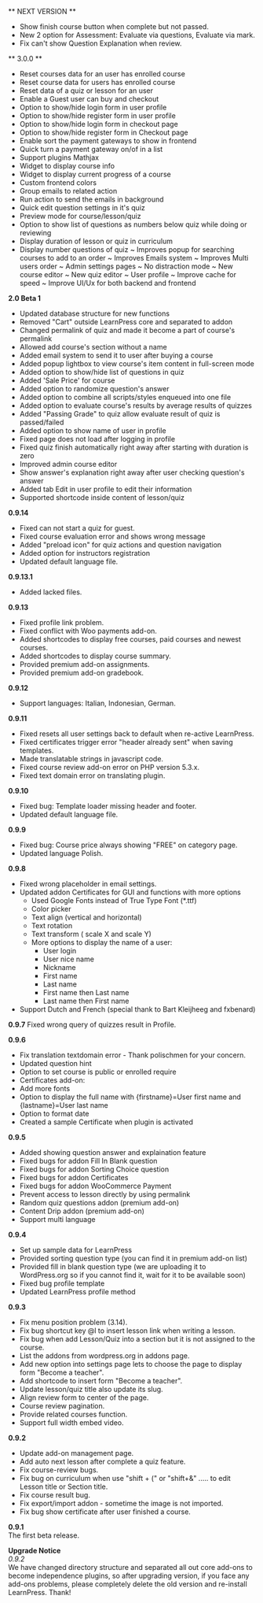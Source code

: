 ** NEXT VERSION **

- Show finish course button when complete but not passed.
- New 2 option for Assessment: Evaluate via questions, Evaluate via mark.
- Fix can't show Question Explanation when review.

** 3.0.0 **

- Reset courses data for an user has enrolled course
- Reset course data for users has enrolled course
- Reset data of a quiz or lesson for an user
- Enable a Guest user can buy and checkout
- Option to show/hide login form in user profile
- Option to show/hide register form in user profile
- Option to show/hide login form in checkout page
- Option to show/hide register form in Checkout page
- Enable sort the payment gateways to show in frontend
- Quick turn a payment gateway on/of in a list
- Support plugins Mathjax
- Widget to display course info
- Widget to display current progress of a course
- Custom frontend colors
- Group emails to related action
- Run action to send the emails in background
- Quick edit question settings in it's quiz
- Preview mode for course/lesson/quiz
- Option to show list of questions as numbers below quiz while doing or reviewing
- Display duration of lesson or quiz in curriculum
- Display number questions of quiz
  ~ Improves popup for searching courses to add to an order
  ~ Improves Emails system
  ~ Improves Multi users order
  ~ Admin settings pages
  ~ No distraction mode
  ~ New course editor
  ~ New quiz editor
  ~ User profile
  ~ Improve cache for speed
  ~ Improve UI/Ux for both backend and frontend

**2.0 Beta 1**

- Updated database structure for new functions
- Removed "Cart" outside LearnPress core and separated to addon
- Changed permalink of quiz and made it become a part of course's permalink
- Allowed add course's section without a name
- Added email system to send it to user after buying a course
- Added popup lightbox to view course's item content in full-screen mode
- Added option to show/hide list of questions in quiz
- Added 'Sale Price' for course
- Added option to randomize question's answer
- Added option to combine all scripts/styles enqueued into one file
- Added option to evaluate course's results by average results of quizzes
- Added "Passing Grade" to quiz allow evaluate result of quiz is passed/failed
- Added option to show name of user in profile
- Fixed page does not load after logging in profile
- Fixed quiz finish automatically right away after starting with duration is zero
- Improved admin course editor
- Show answer's explanation right away after user checking question's answer
- Added tab Edit in user profile to edit their information
- Supported shortcode inside content of lesson/quiz

**0.9.14**

- Fixed can not start a quiz for guest.
- Fixed course evaluation error and shows wrong message
- Added "preload icon" for quiz actions and question navigation
- Added option for instructors registration
- Updated default language file.

**0.9.13.1**

- Added lacked files.

**0.9.13**

- Fixed profile link problem.
- Fixed conflict with Woo payments add-on.
- Added shortcodes to display free courses, paid courses and newest courses.
- Added shortcodes to display course summary.
- Provided premium add-on assignments.
- Provided premium add-on gradebook.

**0.9.12**

- Support languages: Italian, Indonesian, German.

**0.9.11**

- Fixed resets all user settings back to default when re-active LearnPress.
- Fixed certificates trigger error "header already sent" when saving templates.
- Made translatable strings in javascript code.
- Fixed course review add-on error on PHP version 5.3.x.
- Fixed text domain error on translating plugin.

**0.9.10**

- Fixed bug: Template loader missing header and footer.
- Updated default language file.

**0.9.9**

- Fixed bug: Course price always showing "FREE" on category page.
- Updated language Polish.

**0.9.8**

- Fixed wrong placeholder in email settings.
- Updated addon Certificates for GUI and functions with more options
  - Used Google Fonts instead of True Type Font (\*.ttf)
  - Color picker
  - Text align (vertical and horizontal)
  - Text rotation
  - Text transform ( scale X and scale Y)
  - More options to display the name of a user:
    - User login
    - User nice name
    - Nickname
    - First name
    - Last name
    - First name then Last name
    - Last name then First name
- Support Dutch and French (special thank to Bart Kleijheeg and fxbenard)

**0.9.7**
Fixed wrong query of quizzes result in Profile.

**0.9.6**

- Fix translation textdomain error - Thank polischmen for your concern.
- Updated question hint
- Option to set course is public or enrolled require
- Certificates add-on:
- Add more fonts
- Option to display the full name with {firstname}=User first name and {lastname}=User last name
- Option to format date
- Created a sample Certificate when plugin is activated

**0.9.5**

- Added showing question answer and explaination feature
- Fixed bugs for addon Fill In Blank question
- Fixed bugs for addon Sorting Choice question
- Fixed bugs for addon Certificates
- Fixed bugs for addon WooCommerce Payment
- Prevent access to lesson directly by using permalink
- Random quiz questions addon (premium add-on)
- Content Drip addon (premium add-on)
- Support multi language

**0.9.4**

- Set up sample data for LearnPress
- Provided sorting question type (you can find it in premium add-on list)
- Provided fill in blank question type (we are uploading it to WordPress.org so if you cannot find it, wait for it to be available soon)
- Fixed bug profile template
- Updated LearnPress profile method

**0.9.3**

- Fix menu position problem (3.14).
- Fix bug shortcut key @l to insert lesson link when writing a lesson.
- Fix bug when add Lesson/Quiz into a section but it is not assigned to the course.
- List the addons from wordpress.org in addons page.
- Add new option into settings page lets to choose the page to display form "Become a teacher".
- Add shortcode to insert form "Become a teacher".
- Update lesson/quiz title also update its slug.
- Align review form to center of the page.
- Course review pagination.
- Provide related courses function.
- Support full width embed video.

**0.9.2**

- Update add-on management page.
- Add auto next lesson after complete a quiz feature.
- Fix course-review bugs.
- Fix bug on curriculum when use "shift + (" or "shift+&" ..... to edit Lesson title or Section title.
- Fix course result bug.
- Fix export/import addon - sometime the image is not imported.
- Fix bug show certificate after user finished a course.

**0.9.1**  
The first beta release.

**Upgrade Notice**  
_0.9.2_  
We have changed directory structure and separated all out core add-ons to become independence plugins, so after upgrading version, if you face any add-ons problems, please completely delete the old version and re-install LearnPress. Thank!
